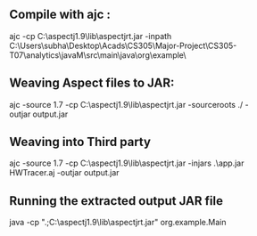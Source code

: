 ## Compile with ajc :

ajc -cp C:\aspectj1.9\lib\aspectjrt.jar -inpath  C:\Users\subha\Desktop\Acads\CS305\Major-Project\CS305-T07\analytics\javaM\src\main\java\org\example\


## Weaving Aspect files to JAR:

ajc -source 1.7 -cp C:\aspectj1.9\lib\aspectjrt.jar -sourceroots ./ -outjar output.jar

## Weaving into Third party

ajc -source 1.7 -cp C:\aspectj1.9\lib\aspectjrt.jar -injars .\app.jar HWTracer.aj -outjar output.jar

## Running the extracted output JAR file

java -cp ".;C:\aspectj1.9\lib\aspectjrt.jar" org.example.Main